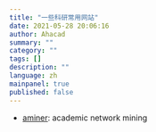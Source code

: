 ```yaml
---
title: "一些科研常用网站"
date: 2021-05-28 20:06:16
author: Ahacad
summary: ""
category: ""
tags: []
description: ""
language: zh
mainpanel: true
published: false
---
```


- [aminer](https://www.aminer.cn/): academic network mining
